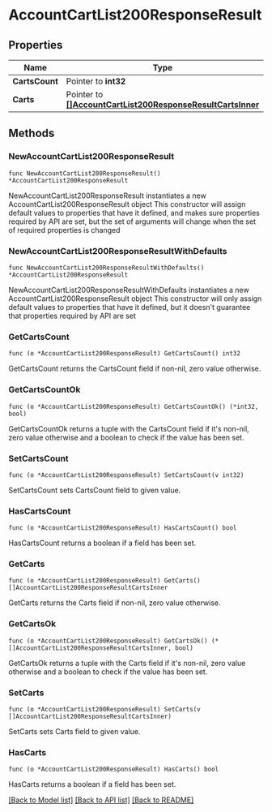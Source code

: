 # AccountCartList200ResponseResult

## Properties

Name | Type | Description | Notes
------------ | ------------- | ------------- | -------------
**CartsCount** | Pointer to **int32** |  | [optional] 
**Carts** | Pointer to [**[]AccountCartList200ResponseResultCartsInner**](AccountCartList200ResponseResultCartsInner.md) |  | [optional] 

## Methods

### NewAccountCartList200ResponseResult

`func NewAccountCartList200ResponseResult() *AccountCartList200ResponseResult`

NewAccountCartList200ResponseResult instantiates a new AccountCartList200ResponseResult object
This constructor will assign default values to properties that have it defined,
and makes sure properties required by API are set, but the set of arguments
will change when the set of required properties is changed

### NewAccountCartList200ResponseResultWithDefaults

`func NewAccountCartList200ResponseResultWithDefaults() *AccountCartList200ResponseResult`

NewAccountCartList200ResponseResultWithDefaults instantiates a new AccountCartList200ResponseResult object
This constructor will only assign default values to properties that have it defined,
but it doesn't guarantee that properties required by API are set

### GetCartsCount

`func (o *AccountCartList200ResponseResult) GetCartsCount() int32`

GetCartsCount returns the CartsCount field if non-nil, zero value otherwise.

### GetCartsCountOk

`func (o *AccountCartList200ResponseResult) GetCartsCountOk() (*int32, bool)`

GetCartsCountOk returns a tuple with the CartsCount field if it's non-nil, zero value otherwise
and a boolean to check if the value has been set.

### SetCartsCount

`func (o *AccountCartList200ResponseResult) SetCartsCount(v int32)`

SetCartsCount sets CartsCount field to given value.

### HasCartsCount

`func (o *AccountCartList200ResponseResult) HasCartsCount() bool`

HasCartsCount returns a boolean if a field has been set.

### GetCarts

`func (o *AccountCartList200ResponseResult) GetCarts() []AccountCartList200ResponseResultCartsInner`

GetCarts returns the Carts field if non-nil, zero value otherwise.

### GetCartsOk

`func (o *AccountCartList200ResponseResult) GetCartsOk() (*[]AccountCartList200ResponseResultCartsInner, bool)`

GetCartsOk returns a tuple with the Carts field if it's non-nil, zero value otherwise
and a boolean to check if the value has been set.

### SetCarts

`func (o *AccountCartList200ResponseResult) SetCarts(v []AccountCartList200ResponseResultCartsInner)`

SetCarts sets Carts field to given value.

### HasCarts

`func (o *AccountCartList200ResponseResult) HasCarts() bool`

HasCarts returns a boolean if a field has been set.


[[Back to Model list]](../README.md#documentation-for-models) [[Back to API list]](../README.md#documentation-for-api-endpoints) [[Back to README]](../README.md)


